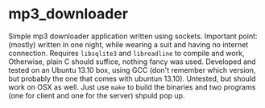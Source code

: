 # mp3_downloader

Simple mp3 downloader application written using sockets. Important point: (mostly) written in one night, while 
wearing a suit and having no internet connection. Requires `libsqlite3` and `libreadline` to compile and work, Otherwise,
plain C should suffice, nothing fancy was used. Developed and tested on an Ubuntu 13.10 box, using GCC 
(don't remember which version, but probably the one that comes with ubuntun 13.10). Untested, but should work on OSX as well.
Just use `make` to build the binaries and two programs (one for client and one for the server) shpuld pop up.

